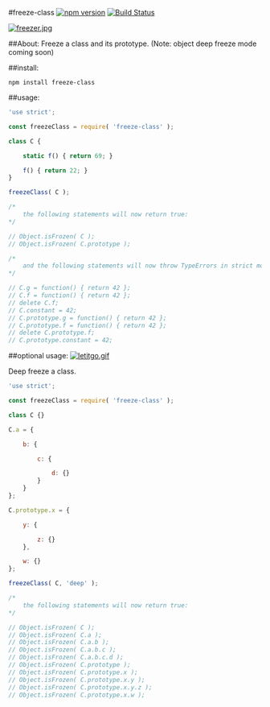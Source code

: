 #freeze-class [![npm version](https://badge.fury.io/js/freeze-class.svg)](https://badge.fury.io/js/freeze-class) [![Build Status](https://travis-ci.org/msteckyefantis/freeze-class.svg?branch=master)](https://travis-ci.org/msteckyefantis/freeze-class)

[![freezer.jpg](https://s29.postimg.org/gjwm9hhmv/freezer.jpg)](https://postimg.org/image/6zczmlsar/)

##About:
Freeze a class and its prototype. (Note: object deep freeze mode coming soon)


##install:

```
npm install freeze-class
```

##usage:

```.js
'use strict';

const freezeClass = require( 'freeze-class' );

class C {

	static f() { return 69; }

	f() { return 22; }
}

freezeClass( C );

/*
	the following statements will now return true:
*/

// Object.isFrozen( C );
// Object.isFrozen( C.prototype );

/*
	and the following statements will now throw TypeErrors in strict mode:
*/

// C.g = function() { return 42 };
// C.f = function() { return 42 };
// delete C.f;
// C.constant = 42;
// C.prototype.g = function() { return 42 };
// C.prototype.f = function() { return 42 };
// delete C.prototype.f;
// C.prototype.constant = 42;
```


##optional usage:
[![letitgo.gif](https://s27.postimg.org/gym5t7iib/letitgo.gif)](https://postimg.org/image/ptn03q7an/)

Deep freeze a class.

```.js
'use strict';

const freezeClass = require( 'freeze-class' );

class C {}

C.a = {

    b: {

        c: {

            d: {}
        }
    }
};

C.prototype.x = {

    y: {

        z: {}
    },

    w: {}
};

freezeClass( C, 'deep' );

/*
	the following statements will now return true:
*/

// Object.isFrozen( C );
// Object.isFrozen( C.a );
// Object.isFrozen( C.a.b );
// Object.isFrozen( C.a.b.c );
// Object.isFrozen( C.a.b.c.d );
// Object.isFrozen( C.prototype );
// Object.isFrozen( C.prototype.x );
// Object.isFrozen( C.prototype.x.y );
// Object.isFrozen( C.prototype.x.y.z );
// Object.isFrozen( C.prototype.x.w );
```
